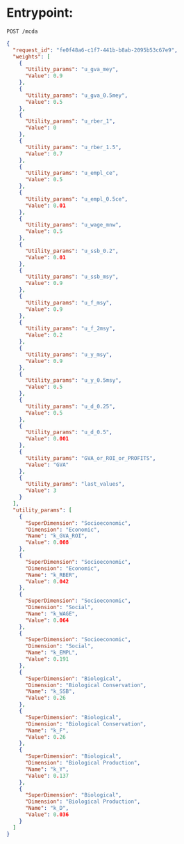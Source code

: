 # Entrypoint: 

```POST /mcda```

```json
{
  "request_id": "fe0f48a6-c1f7-441b-b8ab-2095b53c67e9",
  "weights": [
    {
      "Utility_params": "u_gva_mey",
      "Value": 0.9
    },
    {
      "Utility_params": "u_gva_0.5mey",
      "Value": 0.5
    },
    {
      "Utility_params": "u_rber_1",
      "Value": 0
    },
    {
      "Utility_params": "u_rber_1.5",
      "Value": 0.7
    },
    {
      "Utility_params": "u_empl_ce",
      "Value": 0.5
    },
    {
      "Utility_params": "u_empl_0.5ce",
      "Value": 0.01
    },
    {
      "Utility_params": "u_wage_mnw",
      "Value": 0.5
    },
    {
      "Utility_params": "u_ssb_0.2",
      "Value": 0.01
    },
    {
      "Utility_params": "u_ssb_msy",
      "Value": 0.9
    },
    {
      "Utility_params": "u_f_msy",
      "Value": 0.9
    },
    {
      "Utility_params": "u_f_2msy",
      "Value": 0.2
    },
    {
      "Utility_params": "u_y_msy",
      "Value": 0.9
    },
    {
      "Utility_params": "u_y_0.5msy",
      "Value": 0.5
    },
    {
      "Utility_params": "u_d_0.25",
      "Value": 0.5
    },
    {
      "Utility_params": "u_d_0.5",
      "Value": 0.001
    },
    {
      "Utility_params": "GVA_or_ROI_or_PROFITS",
      "Value": "GVA"
    },
    {
      "Utility_params": "last_values",
      "Value": 3
    }
  ],
  "utility_params": [
    {
      "SuperDimension": "Socioeconomic",
      "Dimension": "Economic",
      "Name": "k_GVA_ROI",
      "Value": 0.008
    },
    {
      "SuperDimension": "Socioeconomic",
      "Dimension": "Economic",
      "Name": "k_RBER",
      "Value": 0.042
    },
    {
      "SuperDimension": "Socioeconomic",
      "Dimension": "Social",
      "Name": "k_WAGE",
      "Value": 0.064
    },
    {
      "SuperDimension": "Socioeconomic",
      "Dimension": "Social",
      "Name": "k_EMPL",
      "Value": 0.191
    },
    {
      "SuperDimension": "Biological",
      "Dimension": "Biological Conservation",
      "Name": "k_SSB",
      "Value": 0.26
    },
    {
      "SuperDimension": "Biological",
      "Dimension": "Biological Conservation",
      "Name": "k_F",
      "Value": 0.26
    },
    {
      "SuperDimension": "Biological",
      "Dimension": "Biological Production",
      "Name": "k_Y",
      "Value": 0.137
    },
    {
      "SuperDimension": "Biological",
      "Dimension": "Biological Production",
      "Name": "k_D",
      "Value": 0.036
    }
  ]
}
```